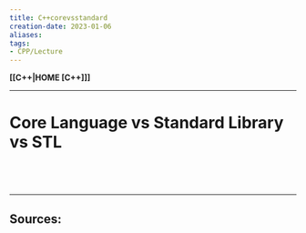 ```yaml
---
title: C++corevsstandard
creation-date: 2023-01-06
aliases:
tags:
- CPP/Lecture
---
```

**[[C++|HOME [C++]]]**

---
# Core Language vs Standard Library vs STL


<br>

# 
---
**Sources:**
- 
